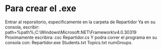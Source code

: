 # Para crear el .exe
Entrar al reporsitorio, especificamente en la carpeta de Repartidor
Ya en su consola, escribir: path=%path%;C:\Windows\Microsoft.NET\Framework\v4.0.30319
Proximamente escribira: csc Repartidor.cs
Y podra correr el programa en su consola con: Repartidor.exe Students.txt Topics.txt numGroups.
